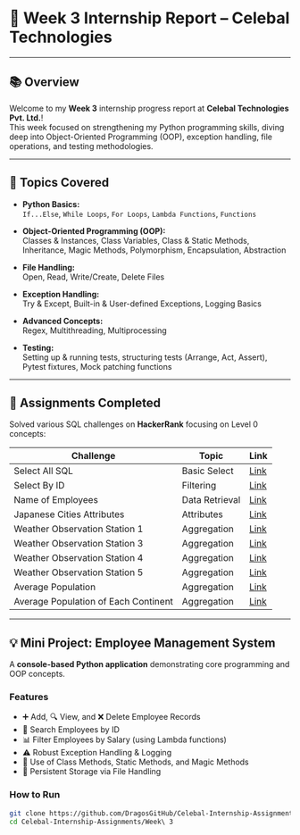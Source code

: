 # 🚀 Week 3 Internship Report – Celebal Technologies

---

## 📚 Overview

Welcome to my **Week 3** internship progress report at **Celebal Technologies Pvt. Ltd.**!  
This week focused on strengthening my Python programming skills, diving deep into Object-Oriented Programming (OOP), exception handling, file operations, and testing methodologies.

---

## 📝 Topics Covered

- **Python Basics:**  
  `If...Else`, `While Loops`, `For Loops`, `Lambda Functions`, `Functions`

- **Object-Oriented Programming (OOP):**  
  Classes & Instances, Class Variables, Class & Static Methods, Inheritance, Magic Methods, Polymorphism, Encapsulation, Abstraction

- **File Handling:**  
  Open, Read, Write/Create, Delete Files

- **Exception Handling:**  
  Try & Except, Built-in & User-defined Exceptions, Logging Basics

- **Advanced Concepts:**  
  Regex, Multithreading, Multiprocessing

- **Testing:**  
  Setting up & running tests, structuring tests (Arrange, Act, Assert), Pytest fixtures, Mock patching functions

---

## 🎯 Assignments Completed

Solved various SQL challenges on **HackerRank** focusing on Level 0 concepts:

| Challenge                          | Topic           | Link                                                                                   |
|----------------------------------|-----------------|----------------------------------------------------------------------------------------|
| Select All SQL                   | Basic Select    | [Link](https://www.hackerrank.com/challenges/select-all-sql/problem)                   |
| Select By ID                    | Filtering       | [Link](https://www.hackerrank.com/challenges/select-by-id/problem)                     |
| Name of Employees               | Data Retrieval  | [Link](https://www.hackerrank.com/challenges/name-of-employees/problem)                |
| Japanese Cities Attributes      | Attributes      | [Link](https://www.hackerrank.com/challenges/japanese-cities-attributes/problem)       |
| Weather Observation Station 1   | Aggregation     | [Link](https://www.hackerrank.com/challenges/weather-observation-station-1/problem)    |
| Weather Observation Station 3   | Aggregation     | [Link](https://www.hackerrank.com/challenges/weather-observation-station-3/problem)    |
| Weather Observation Station 4   | Aggregation     | [Link](https://www.hackerrank.com/challenges/weather-observation-station-4/problem)    |
| Weather Observation Station 5   | Aggregation     | [Link](https://www.hackerrank.com/challenges/weather-observation-station-5/problem)    |
| Average Population              | Aggregation     | [Link](https://www.hackerrank.com/challenges/average-population/problem)               |
| Average Population of Each Continent | Aggregation | [Link](https://www.hackerrank.com/challenges/average-population-of-each-continent/problem) |

---

## 💡 Mini Project: Employee Management System

A **console-based Python application** demonstrating core programming and OOP concepts.

### Features

- ➕ Add, 🔍 View, and ❌ Delete Employee Records  
- 🔎 Search Employees by ID  
- 📊 Filter Employees by Salary (using Lambda functions)  
- ⚠️ Robust Exception Handling & Logging  
- 🧩 Use of Class Methods, Static Methods, and Magic Methods  
- 💾 Persistent Storage via File Handling  

### How to Run

```bash
git clone https://github.com/DragosGitHub/Celebal-Internship-Assignments.git
cd Celebal-Internship-Assignments/Week\ 3
